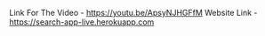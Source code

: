 Link For The Video - https://youtu.be/ApsyNJHGFfM
Website Link - https://search-app-live.herokuapp.com
